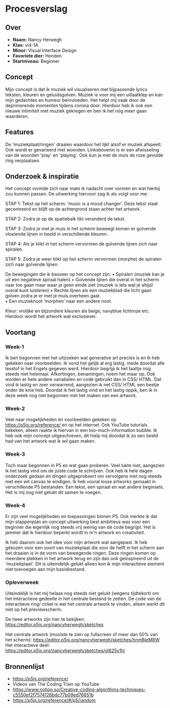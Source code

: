 
# Procesverslag

## Over
* **Naam:** Nancy Herwegh
* **Klas:** vid-1A
* **Minor:** Visual Interface Design
* **Favoriete dier:** Honden
* **Startniveau:** Beginner

## Concept
Mijn concept is dat ik muziek wil visualiseren met bijpassende lyrics teksten, kleuren en geluidsgolven. Muziek is voor mij een uitlaatklep en kan mijn gedachtes en humeur beïnvloeden. Het helpt mij vaak door de deprimerende momenten tijdens corona door. Hierdoor heb ik ook een nieuwe intimiteit met muziek gekregen en ben ik het nóg meer gaan waarderen. 

## Features

De 'muziekplaat/ringen' draaien waardoor het lijkt alsof er muziek afspeelt. Ook wordt er gevarieerd met woorden. Linksbovenin is er een afwisseling van de woorden 'play' en 'playing'. Ook kun je met de muis de roze gevulde ring verplaatsen.

## Onderzoek & inspiratie
Het concept vormde zich naar mate ik nadacht over vormen en wat hierbij zou kunnen passen. De uitwerking hiervoor zag ik als volgt voor me:

STAP 1:
Tekst op het scherm: ‘music is a mood changer’. Deze tekst staat gecentreerd en blijft op de achtergrond staan achter het artwork.

STAP 2:
Zodra je op de spatiebalk tikt veranderd de tekst.

STAP 3:
Zodra je met je muis in het scherm beweegt komen er golvende vloeiende lijnen in beeld in verschillende kleuren.

STAP 4:
Als je klikt in het scherm vervormen de golvende lijnen zich naar spiralen.

STAP 5:
Zodra je weer klikt op het scherm vervormen (morphe) de spiralen zich naar golvende lijnen.


De bewegingen die ik basseer op het concept zijn:
•	Spiralen (muziek kan je uit een negatieve spiraal halen)
•	Golvende lijnen die overal in het scherm naar toe gaan maar waar je geen einde ziet (muziek is iets wat je altijd/ overal kunt luisteren)
•	Rechte lijnen als een muziekblad die licht gaan golven zodra je er met je muis overheen gaat.  
•	Een muzieknoot ‘morphen’ naar een andere noot.

Kleur: vrolijke en bijzondere kleuren als beige, navyblue lichtroze etc. Hierdoor wordt het artwork wat exclusiever. 

## Voortang

### Week-1
Ik ben begonnen met het uitzoeken wat generative art precies is en ik heb gekeken naar voorbeelden. Ik vond het gelijk al erg lastig, mede doordat alle lesstof in het Engels gegeven werd. Hierdoor begrijp ik het taaltje nog steeds niet helemaal. Afkortingen, benamingen, noem het maar op. Ook worden er hele andere variabelen en code gebruikt dan in CSS/ HTML. Dat vind ik lastig en zeer verwarrend, aangezien ik net CSS/ HTML een beetje onder de knie heb. Doordat ik het lastig vind en het lastig oppik, ben ik in deze week nog niet begonnen met het maken van een artwork. 

### Week-2
Veel naar mogelijkheden en voorbeelden gekeken op https://p5js.org/reference/ en op het internet. Ook YouTube tutorials bekeken, alleen raakte ik hiervan in een too-much-information bubble. Ik heb ook mijn concept uitgeschreven, dit hielp mij doordat ik zo een beeld had van het artwork wat ik wil gaan maken.

### Week-3
Toch maar begonnen in P5 en wat gaan proberen. Veel lukte niet, aangezien ik het lastig vind om de juiste code te schrijven. Ook heb ik hele dagen onderzoek gedaan en dingen uitgeprobeert om vervolgens met nog steeds met een wit canvas te eindigen. Ik heb vooral losse artworks gemaakt in verschillende P5 bestanden. Een tekst, een spiraal en wat andere beginsels. Het is mij nog niet gelukt dit samen te voegen. 

### Week-4
Er zijn veel mogelijkheden en toepassingen binnen P5. Ook merkte ik dat mijn stappenplan en concept uitwerking best ambitieus was voor een beginner die eigenlijk nog steeds vrij weinig van de code begrijpt. Het is jammer dat ik hierdoor beperkt wordt in m'n artwork en creativiteit. 

Ik heb daarom ook het idee voor mijn artwork wat aangepast. Ik heb gekozen voor een soort van muziekplaat die voor de helft in het scherm aan het draaien is in de vorm van bewegende ringen. Deze ringen komen op meerdere plekken in het artwork terug en zijn dan ook geinspireerd uit de 'muziekplaat'. Dit is uiteindelijk gelukt alleen kon ik mijn interactieve element niet toevoegen aan mijn basisbestand.

### Opleverweek
Uiteindelijk is het mij helaas nog steeds niet gelukt (wegens tijdtekort) om het interactieve gedeelte in het centrale bestand te zetten. De code van de interactieve ring/ cirkel is wel het centrale artwork te vinden, alleen werkt dit niet op het previewscherm. 

De twee artworks zijn hier te bekijken:
https://editor.p5js.org/nancyherwegh/sketches

Het centrale artwork (mooiste te zien op fullscreen of meer dan 50% van het scherm):
https://editor.p5js.org/nancyherwegh/sketches/hnmBjeMRW
Het interactieve deel:
https://editor.p5js.org/nancyherwegh/sketches/gl825v1hi



## Bronnenlijst

* https://p5js.org/reference/ 
* Videos van The Coding Train op YouTube
* https://www.notion.so/Creative-coding-algorithms-techniques-c5550ef2f7574126bdc77b09ed76651b
* https://p5js.org/reference/#/p5/random
